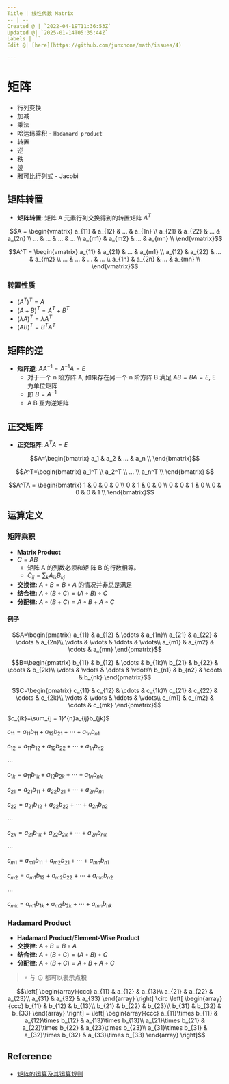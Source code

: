 ```yaml
---
Title | 线性代数 Matrix
-- | --
Created @ | `2022-04-19T11:36:53Z`
Updated @| `2025-01-14T05:35:44Z`
Labels | ``
Edit @| [here](https://github.com/junxnone/math/issues/4)

---
```

# 矩阵


- 行列变换
- 加减
- 乘法
- 哈达玛乘积 - `Hadamard product`
- 转置
- 逆
- 秩
- 迹
- 雅可比行列式 - Jacobi



## 矩阵转置
- **矩阵转置**: 矩阵 A 元素行列交换得到的转置矩阵 $A^{T}$ 

$$A = \begin{vmatrix}
a_{11} & a_{12} & ... & a_{1n} \\
a_{21} & a_{22} & ... & a_{2n} \\
... & ... & ... & ... \\
a_{m1} & a_{m2} & ... & a_{mn} \\
\end{vmatrix}$$

$$A^T = \begin{vmatrix}
a_{11} & a_{21} & ... & a_{m1} \\
a_{12} & a_{22} & ... & a_{m2} \\
... & ... & ... & ... \\
a_{1n} & a_{2n} & ... & a_{mn} \\
\end{vmatrix}$$

### 转置性质

- $(A^T)^T=A$
- $(A+B)^T=A^T+B^T$
- $(\lambda A)^T=\lambda A^T$
- $(AB)^T=B^TA^T$

## 矩阵的逆
- **矩阵逆**: $AA^{-1}=A^{-1}A=E$
  - 对于一个 n 阶方阵 A, 如果存在另一个 n 阶方阵 B 满足 $AB=BA=E$, E 为单位矩阵 
  - 即 $B=A^{-1}$
  - A B 互为逆矩阵

## 正交矩阵
- **正交矩阵**: $A^TA=E$

$$A=\begin{bmatrix} a_1 & a_2 & ... & a_n \\ \end{bmatrix}$$

$$A^T=\begin{bmatrix} a_1^T \\ a_2^T \\ ... \\ a_n^T \\ \end{bmatrix} $$

$$A^TA = \begin{bmatrix}
1 & 0 & 0 & 0 \\
0 & 1 & 0 & 0 \\
0 & 0 & 1 & 0 \\
0 & 0 & 0 & 1 \\
\end{bmatrix}$$ 

## 运算定义 

### 矩阵乘积
- **Matrix Product** 
- $C = AB$ 
  - 矩阵 A 的列数必须和矩 阵 B 的行数相等。
  - $C_{ij}=\sum_{k}A_{ik}B_{k j}$
- **交换律:** $A \circ B = B \circ A$ 的情况并非总是满足
- **结合律:** $A \circ (B \circ C) = (A \circ B) \circ C$
- **分配律:** $A \circ (B + C) = A \circ B + A \circ C$

#### 例子

$$A=\begin{pmatrix}
a_{11} & a_{12} & \cdots & a_{1n}\\
a_{21} & a_{22} & \cdots & a_{2n}\\
\vdots & \vdots & \ddots & \vdots\\
a_{m1} & a_{m2} & \cdots & a_{mn}
\end{pmatrix}$$


$$B=\begin{pmatrix}
b_{11} & b_{12} & \cdots & b_{1k}\\
b_{21} & b_{22} & \cdots & b_{2k}\\
\vdots & \vdots & \ddots & \vdots\\
b_{n1} & b_{n2} & \cdots & b_{nk}
\end{pmatrix}$$

$$C=\begin{pmatrix}
c_{11} & c_{12} & \cdots & c_{1k}\\
c_{21} & c_{22} & \cdots & c_{2k}\\
\vdots & \vdots & \ddots & \vdots\\
c_{m1} & c_{m2} & \cdots & c_{mk}
\end{pmatrix}$$

$c_{ik}=\sum_{j = 1}^{n}a_{ij}b_{jk}$

$c_{11}=a_{11}b_{11}+a_{12}b_{21}+\cdots + a_{1n}b_{n1}$

$c_{12}=a_{11}b_{12}+a_{12}b_{22}+\cdots + a_{1n}b_{n2}$

$\cdots$

$c_{1k}=a_{11}b_{1k}+a_{12}b_{2k}+\cdots + a_{1n}b_{nk}$


$c_{21}=a_{21}b_{11}+a_{22}b_{21}+\cdots + a_{2n}b_{n1}$

$c_{22}=a_{21}b_{12}+a_{22}b_{22}+\cdots + a_{2n}b_{n2}$

$\cdots$

$c_{2k}=a_{21}b_{1k}+a_{22}b_{2k}+\cdots + a_{2n}b_{nk}$


$\cdots$


$c_{m1}=a_{m1}b_{11}+a_{m2}b_{21}+\cdots + a_{mn}b_{n1}$

$c_{m2}=a_{m1}b_{12}+a_{m2}b_{22}+\cdots + a_{mn}b_{n2}$

$\cdots$

$c_{mk}=a_{m1}b_{1k}+a_{m2}b_{2k}+\cdots + a_{mn}b_{nk}$




### Hadamard Product

 - **Hadamard Product**/**Element-Wise Product**
- **交换律:** $A \circ B = B \circ A$ 
- **结合律:** $A \circ (B \circ C) = (A \circ B) \circ C$
- **分配律:** $A \circ (B + C) = A \circ B + A \circ C$

> $\circ$ 与 $\odot$ 都可以表示点积

$$\left[ \begin{array}{ccc}    
 a_{11} & a_{12} & a_{13}\\ 
 a_{21} & a_{22} & a_{23}\\
 a_{31} & a_{32} & a_{33} 
\end{array} \right] \circ 
\left[ \begin{array}{ccc} 
    b_{11} & b_{12} & b_{13}\\
    b_{21} & b_{22} & b_{23}\\
    b_{31} & b_{32} & b_{33} \end{array} \right] = 
\left[ \begin{array}{ccc}
     a_{11}\times b_{11} & a_{12}\times b_{12} & a_{13}\times b_{13}\\
     a_{21}\times b_{21} & a_{22}\times b_{22} & a_{23}\times b_{23}\\
     a_{31}\times b_{31} & a_{32}\times b_{32} & a_{33}\times b_{33}
 \end{array} \right]$$


## Reference
- [矩阵的运算及其运算规则](http://www2.edu-edu.com.cn/lesson_crs78/self/j_0022/soft/ch0605.html)

